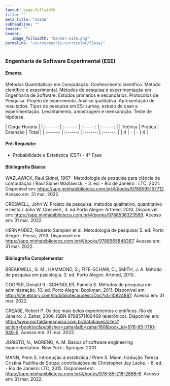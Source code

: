 ```yaml
---
layout: page-fullwidth
title: ""
meta_title: "55ESE"
subheadline: ""
teaser: ""
header:
   image_fullwidth: "banner-site.png"
permalink: "/curso/matriz-curricular/55ese/"
---
```


### **Engenharia de Software Experimental (ESE)**

#### **Ementa**

Métodos Quantitativos em Computação. Conhecimento científico. Método científico e experimental.  Métodos de pesquisa e experimentação em Engenharia de Software. Estudos primários e secundários. Protocolos de Pesquisa. Projeto de experimento.  Análise qualitativa. Apresentação de resultados. Tipos de pesquisa em ES: survey, estudo de caso e experimentação. Levantamento, amostragem e mensuração. Teste de hipótese. 

| Carga Horária | 
| :------: | :------: | :------: | :------: |
| Teórica | Prática | Extensão | Total |
| :------: | :------: | :------: | :------: |
| 4 | - | - | 4 |

#### **Pré-Requisito:**

- Probabilidade e Estatística (EST) - 4ª Fase

#### **Bibliografia Básica**

WAZLAWICK, Raul Sidnei, 1967- Metodologia de pesquisa para ciência da computação / Raul Sidnei Wazlawick. - 3. ed. - Rio de Janeiro : LTC, 2021. Disponível em: https://app.minhabiblioteca.com.br/#/books/9788595157712. Acesso em: 31 mar. 2022. 

CRESWELL, John W. Projeto de pesquisa: métodos qualitativo, quantitativo e misto / John W. Creswell ; 3. ed.Porto Alegre: Artmed, 2010. Disponível em: https://app.minhabiblioteca.com.br/#/books/9788536323589. Acesso em: 31 mar. 2022. 

HERNANDEZ, Roberto Sampieri et al. Metodologia de pesquisa/ 5. ed. Porto Alegre : Penso, 2013. Disponível em: https://app.minhabiblioteca.com.br/#/books/9788565848367. Acesso em: 31 mar. 2022. 

#### **Bibliografia Complementar**

BREAKWELL, G. M.; HAMMOND, S.; FIFE-SCHAW, C.; SMITH, J. A. Método de pesquisa em psicologia. 3. ed. Porto Alegre: Artmed, 2010. 

COOPER, Donald R.; SCHINDLER, Pamela S. Métodos de pesquisa em administração. 10. ed. Porto Alegre: Bookman, 2011. Disponível em: http://site.ebrary.com/lib/bibliotecaudesc/Doc?id=10824887. Acesso em: 31 mar. 2022. 

CREASE, Robert P. Os dez mais belos experimentos científicos. Rio de Janeiro: J. Zahar, 2006. ISBN 9788571109469 (eletrônico). Disponível em: http://www.portaldapesquisa.com.br/databases/sites?action=booktoc&publisher=zahar&db=zahar180&book_id=978-85-7110-946-9. Acesso em: 31 mar. 2022. 

JURISTO, N.; MORENO, A. M. Basics of software engineering experimentation. New York : Springer. 2001. 

MANN, Prem S. Introdução à estatística / Prem S. Mann; tradução Teresa Cristina Padilha de Souza; contribuições de Christopher Jay Lacke. - 8. ed. - Rio de Janeiro: LTC, 2015. Disponível em: https://app.minhabiblioteca.com.br/#/books/978-85-216-2886-6. Acesso em: 31 mar. 2022. 